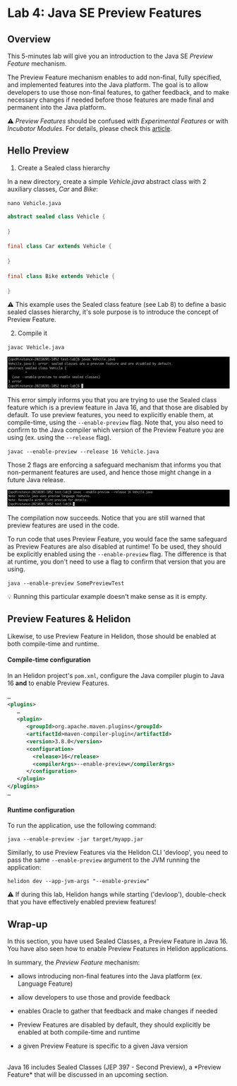 # Lab 4: Java SE Preview Features

## Overview


This  5-minutes lab will give you an introduction to the Java SE *Preview Feature* mechanism.

The Preview Feature mechanism enables to add non-final, fully specified, and implemented features into the Java platform. The goal is to allow developers to use those non-final features, to gather feedback, and to make necessary changes if needed before those features are made final and permanent into the Java platform.

⚠️ *Preview Features* should be confused with *Experimental Features* or with *Incubator Modules*. For details, please check this [article](https://blogs.oracle.com/javamagazine/the-role-of-previews-in-java-14-java-15-java-16-and-beyond). 


## Hello Preview 


1. Create a Sealed class hierarchy

In a new directory, create a simple _Vehicle.java_ abstract class with 2 auxiliary classes, _Car_ and _Bike_:

`
nano Vehicle.java
`

```java
abstract sealed class Vehicle {

}

final class Car extends Vehicle {

}

final class Bike extends Vehicle {

}
```

⚠️ This example uses the Sealed class feature (see Lab 8) to define a basic sealed classes hierarchy, it's sole purpose is to introduce the concept of Preview Feature.

2. Compile it

`javac Vehicle.java`

![](./images/lab4-1.png " ")


 This error simply informs you that you are trying to use the Sealed class feature which is a preview feature in Java 16, and that those are disabled by default. To use preview features, you need to explicitly enable them, at compile-time, using the `--enable-preview` flag. Note that, you also need to confirm to the Java compiler which version of the Preview Feature you are using (ex. using the `--release` flag). 

`javac --enable-preview --release 16 Vehicle.java`

Those 2 flags are enforcing a safeguard mechanism that informs you that non-permanent features are used, and hence those might change in a future Java release.

![](./images/lab4-1.5.png " ")

The compilation now succeeds. Notice that you are still warned that preview features are used in the code.

To run code that uses Preview Feature, you would face the same safeguard as Preview Features are also disabled at runtime! To be used, they should be explicitly enabled using the `--enable-preview` flag. The difference is that at runtime, you don't need to use a flag to confirm that version that you are using.

`java --enable-preview SomePreviewTest`

💡 Running this particular example doesn't make sense as it is empty.

## Preview Features & Helidon

Likewise, to use Preview Feature in Helidon, those should be enabled at both compile-time and runtime.

#### Compile-time configuration

In an Helidon project's `pom.xml`, configure the Java compiler plugin to Java 16 **and** to enable Preview Features.

```xml
…
<plugins>
   …
   <plugin>
      <groupId>org.apache.maven.plugins</groupId>
      <artifactId>maven-compiler-plugin</artifactId>
      <version>3.8.0</version>
      <configuration>
        <release>16</release>
        <compilerArgs>--enable-preview</compilerArgs>
      </configuration>
   </plugin>
</plugins>
…
```
#### Runtime configuration

To run the application, use the following command:

```
java --enable-preview -jar target/myapp.jar
```

Similarly, to use Preview Features via the Helidon CLI 'devloop', you need to pass the same `--enable-preview` argument to the JVM running the application:

```
helidon dev --app-jvm-args "--enable-preview"
```

⚠️ If during this lab, Helidon hangs while starting ('devloop'), double-check that you have effectively enabled preview features! 


## Wrap-up

In this section, you have used Sealed Classes, a Preview Feature in Java 16. You have also seen how to enable Preview Features in Helidon applications.

In summary, the _Preview Feature_ mechanism:

* allows introducing non-final features into the Java platform (ex. Language Feature)

* allow developers to use those and provide feedback

* enables Oracle to gather that feedback and make changes if needed

* Preview Features are disabled by default, they should explicitly be enabled at both compile-time and runtime

* a given Preview Feature is specific to a given Java version

<br>
Java 16 includes Sealed Classes (JEP 397 - Second Preview), a *Preview Feature* that will be discussed in an upcoming section.


 
